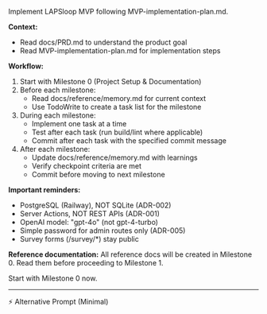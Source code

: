 
  Implement LAPSloop MVP following MVP-implementation-plan.md.

  **Context:**
  - Read docs/PRD.md to understand the product goal
  - Read MVP-implementation-plan.md for implementation steps


  **Workflow:**
  1. Start with Milestone 0 (Project Setup & Documentation)
  2. Before each milestone:
     - Read docs/reference/memory.md for current context
     - Use TodoWrite to create a task list for the milestone
  3. During each milestone:
     - Implement one task at a time
     - Test after each task (run build/lint where applicable)
     - Commit after each task with the specified commit message
  4. After each milestone:
     - Update docs/reference/memory.md with learnings
     - Verify checkpoint criteria are met
     - Commit before moving to next milestone

  **Important reminders:**
  - PostgreSQL (Railway), NOT SQLite (ADR-002)
  - Server Actions, NOT REST APIs (ADR-001)
  - OpenAI model: "gpt-4o" (not gpt-4-turbo)
  - Simple password for admin routes only (ADR-005)
  - Survey forms (/survey/*) stay public

  **Reference documentation:**
  All reference docs will be created in Milestone 0. Read them before proceeding to Milestone 1.

  Start with Milestone 0 now.

  ---
  ⚡ Alternative Prompt (Minimal)
